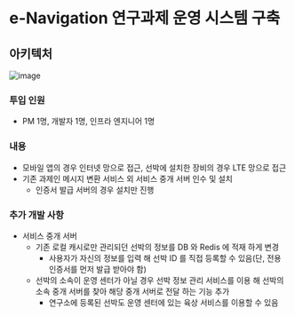 # e-Navigation 연구과제 운영 시스템 구축
## 아키텍처
![image](https://github.com/SoonMyeong/resume-portpolio/assets/31875043/636d1fbd-23d5-4fc0-8812-5880bcd44925)


### 투입 인원
- PM 1명, 개발자 1명, 인프라 엔지니어 1명
### 내용
- 모바일 앱의 경우 인터넷 망으로 접근, 선박에 설치한 장비의 경우 LTE 망으로 접근
- 기존 과제인 메시지 변환 서비스 외 서비스 중개 서버 인수 및 설치
  - 인증서 발급 서버의 경우 설치만 진행
 
 
### 추가 개발 사항
- 서비스 중개 서버
  - 기존 로컬 캐시로만 관리되던 선박의 정보를 DB 와 Redis 에 적재 하게 변경
    - 사용자가 자신의 정보를 입력 해 선박 ID 를 직접 등록할 수 있음(단, 전용 인증서를 먼저 발급 받아야 함)
  - 선박의 소속이 운영 센터가 아닐 경우 선박 정보 관리 서비스를 이용 해 선박의 소속 중개 서버를 찾아 해당 중개 서버로 전달 하는 기능 추가
    - 연구소에 등록된 선박도 운영 센터에 있는 육상 서비스를 이용할 수 있음

